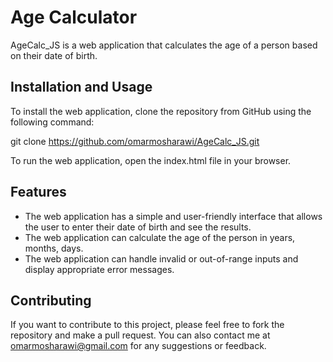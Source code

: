 # Age Calculator 

AgeCalc_JS is a web application that calculates the age of a person based on their date of birth.

## Installation and Usage

To install the web application, clone the repository from GitHub using the following command:

git clone https://github.com/omarmosharawi/AgeCalc_JS.git

To run the web application, open the index.html file in your browser.

## Features

- The web application has a simple and user-friendly interface that allows the user to enter their date of birth and see the results.
- The web application can calculate the age of the person in years, months, days.
- The web application can handle invalid or out-of-range inputs and display appropriate error messages.

## Contributing

If you want to contribute to this project, please feel free to fork the repository and make a pull request. You can also contact me at [omarmosharawi@gmail.com](mailto:omarmosharawi@gmail.com) for any suggestions or feedback.
